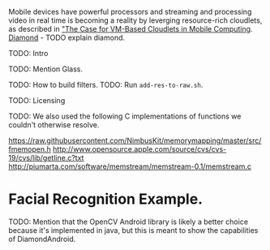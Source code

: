 Mobile devices have powerful processors and streaming and processing
video in real time is becoming a reality by leverging
resource-rich cloudlets, as described in
["The Case for VM-Based Cloudlets in Mobile Computing][case-for-cloudlets].
[Diamond][diamond] - TODO explain diamond.


TODO: Intro

TODO: Mention Glass.

TODO: How to build filters.
TODO: Run `add-res-to-raw.sh`.

TODO: Licensing

TODO:
We also used the following C implementations of functions we
couldn't otherwise resolve.

https://raw.githubusercontent.com/NimbusKit/memorymapping/master/src/fmemopen.h
http://www.opensource.apple.com/source/cvs/cvs-19/cvs/lib/getline.c?txt
http://piumarta.com/software/memstream/memstream-0.1/memstream.c

# Facial Recognition Example.
TODO: Mention that the OpenCV Android library is likely a better
choice because it's implemented in java, but this
is meant to show the capabilities of DiamondAndroid.

[case-for-cloudlets]: http://elijah.cs.cmu.edu/DOCS/satya-ieeepvc-cloudlets-2009.pdf
[diamond]: http://diamond.cs.cmu.edu/
[opencv]: http://opencv.org/
[opencv-android]: https://github.com/billmccord/OpenCV-Android
[glib]: https://developer.gnome.org/glib/
[glib-android]: https://github.com/ieei/glib/
